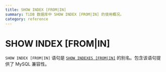 ```yaml
---
title: SHOW INDEX [FROM|IN]
summary: TiDB 数据库中 SHOW INDEX [FROM|IN] 的使用概况。
category: reference
---
```


# SHOW INDEX [FROM|IN]

`SHOW INDEX [FROM|IN]` 语句是 [`SHOW INDEXES [FROM|IN]`](/v3.0/reference/sql/statements/show-indexes.md) 的别名。包含该语句提供了 MySQL 兼容性。